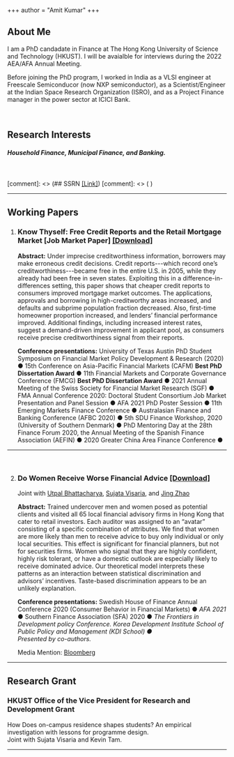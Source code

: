 +++
author = "Amit Kumar"
+++
## About Me
I am a PhD candadate in Finance at The Hong Kong University of Science and Technology (HKUST). I will be avaialble for interviews during the 2022 AEA/AFA Annual Meeting.

Before joining the PhD program, I worked in India as a VLSI engineer at Freescale Semiconducor (now NXP semiconductor), as a Scientist/Engineer at the Indian Space Research Organization (ISRO), and as a Project Finance manager in the power sector at ICICI Bank.

&nbsp;

## Research Interests
##### Household Finance, Municipal Finance, and Banking.

&nbsp;

[comment]: <> (## SSRN [[Link]](https://www.ssrn.com/author=2664500))
[comment]: <> (&nbsp;)
***
   
## Working Papers


1. ### Know Thyself: Free Credit Reports and the Retail Mortgage Market [Job Market Paper] [[Download]](files/Amit_credit_report.pdf)
   
   <b>Abstract:</b> Under imprecise creditworthiness information, borrowers may make erroneous credit decisions. Credit reports---which record one’s creditworthiness---became free in the entire U.S. in 2005, while they already had been free in seven states. Exploiting this in a difference-in-differences setting, this paper shows that cheaper credit reports to consumers improved mortgage market outcomes. The applications, approvals and borrowing in high-creditworthy areas increased, and defaults and subprime population fraction decreased. Also, first-time homeowner proportion increased, and lenders’ financial performance improved. Additional findings, including increased interest rates, suggest a demand-driven improvement in applicant pool, as consumers receive precise creditworthiness signal from their reports.
   
     <span class="conference">
      <b>Conference presentations:</b> University of Texas Austin PhD Student Symposium on Financial Market Policy Development & Research (2020) &#9679; 15th Conference on Asia-Pacific Financial Markets (CAFM) <b>Best PhD Dissertation Award</b> &#9679; 11th Financial Markets and Corporate Governance Conference (FMCG) <b>Best PhD Dissertation Award</b> &#9679; 2021 Annual Meeting of the Swiss Society for Financial Market Research (SGF) &#9679; FMA Annual Conference 2020: Doctoral Student Consortium Job Market Presentation and Panel Session &#9679; AFA 2021 PhD Poster Session &#9679; 11th Emerging Markets Finance Conference &#9679; Australasian Finance and Banking Conference (AFBC 2020) &#9679; 5th SDU Finance Workshop, 2020 (University of Southern Denmark) &#9679; PhD Mentoring Day at the 28th Finance Forum 2020, the Annual Meeting of the Spanish Finance Association (AEFIN) &#9679; 2020 Greater China Area Finance Conference &#9679;
     </span>
***
&nbsp;

2. ### Do Women Receive Worse Financial Advice [[Download]](files/women_financial_advice.pdf)  
   <span class="author">Joint with [Utpal Bhattacharya](https://ubhattac.people.ust.hk/), [Sujata Visaria](https://www.bm.ust.hk/econ/faculty-and-staff/directory/87), and [Jing Zhao](https://af.polyu.edu.hk/people/academic-staff/dr-jing-zhao/)</span>

   <b>Abstract:</b> Trained undercover men and women posed as potential clients and visited all 65 local financial advisory firms in Hong Kong that cater to retail investors. Each auditor was assigned to an “avatar” consisting of a specific combination of attributes. We find that women are more likely than men to receive advice to buy only individual or only local securities. This effect is significant for financial planners, but not for securities firms. Women who signal that they are highly confident, highly risk tolerant, or have a domestic outlook are especially likely to receive dominated advice. Our theoretical model interprets these patterns as an interaction between statistical discrimination and advisors’ incentives. Taste-based discrimination appears to be an unlikely explanation.

   <span class="conference">
   <b>Conference presentations:</b>	Swedish House of Finance Annual Conference 2020 (Consumer Behavior in Financial Markets) &#9679; <i>AFA 2021</i> &#9679; Southern Finance Association (SFA) 2020 &#9679; <i>The Frontiers in Development policy Conference. Korea Development Institute School of Public Policy and Management (KDI School) &#9679; </i> 
   <br><i>Presented by co-authors.</i>
   </span>

   Media Mention: [Bloomberg](https://www.bloomberg.com/news/articles/2020-09-05/financial-advisers-give-women-worse-advice-than-men-in-hong-kong)
***

## Research Grant
### HKUST Office of the Vice President for Research and Development Grant 
   How Does on-campus residence shapes students? An empirical investigation with lessons for programme design.  
   Joint with Sujata Visaria and Kevin Tam.
***